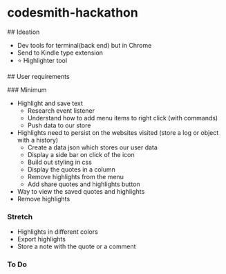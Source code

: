 # codesmith-hackathon


## Ideation

- Dev tools for terminal(back end) but in Chrome
- Send to Kindle type extension
- ⭐ Highlighter tool

## User requirements

### Minimum
- Highlight and save text
  - Research event listener
  - Understand how to add menu items to right click (with commands)
  - Push data to our store
- Highlights need to persist on the websites visited (store a log or object with a history)
  - Create a data json which stores our user data
  - Display a side bar on click of the icon
  - Build out styling in css
  - Display the quotes in a column
  - Remove highlights from the menu
  - Add share quotes and highlights button
- Way to view the saved quotes and highlights
- Remove highlights

### Stretch
- Highlights in different colors
- Export highlights
- Store a note with the quote or a comment

### To Do
